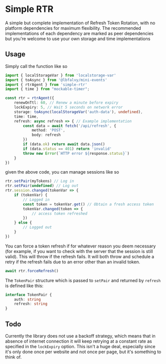 # Simple RTR

A simple but complete implementation of Refresh Token Rotation, with no
platform dependencies for maximum flexibility. The recommended
implementations of each dependency are marked as peer dependencies but
you're welcome to use your own storage and time implementations

## Usage

Simply call the function like so

```ts
import { localStorageVar } from 'localstorage-var'
import { toAsync } from '@lbfalvy/mini-events'
import { rtrAgent } from 'simple-rtr'
import { time } from "mockable-timer";

const rtr = rtrAgent({
	renewOnTtl: 60, // Renew a minute before expiry
	lockExpiry: 5, // Wait 5 seconds on network error
	storage: toAsync(localStorageVar('auth-data'), undefined),
	time: time,
	refresh: async refresh => { // Example implementation
		const data = await fetch('/api/refresh', {
			method: 'POST',
			body: refresh
		})
		if (data.ok) return await data.json()
		if (data.status == 401) return 'invalid'
		throw new Error(`HTTP error ${response.status}`)
	}
})
```

given the above code, you can manage sessions like so

```ts
rtr.setPair(myTokens) // Log in
rtr.setPair(undefined) // Log out
rtr.session.changed(tokenVar => {
	if (tokenVar) {
		// Logged in
		const token = tokenVar.get() // Obtain a fresh access token
		tokenVar.changed(token => {
			// access token refreshed
		})
	} else {
		// Logged out
	}
})
```

You can force a token refresh if for whatever reason you deem necessary
(for example, if you want to check with the server that the session is
still valid). This will throw if the refresh fails. It will both throw
and schedule a retry if the refresh fails due to an error other than an
invalid token.

```ts
await rtr.forceRefresh()
```

The `TokenPair` structure which is passed to `setPair` and returned by
`refresh` is defined like this:

```ts
interface TokenPair {
    auth: string
    refresh: string
}
```

## Todo

Currently the library does not use a backoff strategy, which means that
in absence of internet connection it will keep retrying at a constant
rate as specified in the `lockExpiry` option. This isn't a huge deal,
especially since it's only done once per website and not once per page,
but it's something to think of.